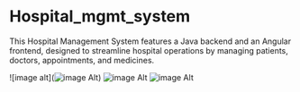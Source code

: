 # Hospital_mgmt_system
 This Hospital Management System features a Java backend and an Angular frontend, designed to streamline hospital operations by managing patients, doctors, appointments, and medicines.

![image alt](![image Alt](https://raw.githubusercontent.com/surajchavhan1999/fronted_for_Hospital_mgmt_system/11af5ad0e4f059607a93d8bcbabb4bfcb4c2944c/Home.png?token=BBZWPA5JYQTRX3ZHFVNJ56DG2L42U))
![image Alt](https://raw.githubusercontent.com/surajchavhan1999/fronted_for_Hospital_mgmt_system/11af5ad0e4f059607a93d8bcbabb4bfcb4c2944c/Admin.png?token=BBZWPA5RJFM5UO6PYNBJUH3G2L3XM)
![image Alt](https://raw.githubusercontent.com/surajchavhan1999/fronted_for_Hospital_mgmt_system/11af5ad0e4f059607a93d8bcbabb4bfcb4c2944c/view-mediciene.png?token=BBZWPAZV3U7W3HFGI5KLTCTG2L4PA)

